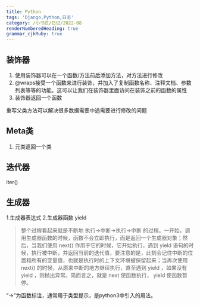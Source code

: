 ```yaml
---
title: Python
tags: 'Django,Python,日志'
category: /小书匠/日记/2022-08
renderNumberedHeading: true
grammar_cjkRuby: true
---
```


## 装饰器
 1. 使用装饰器可以在一个函数/方法前后添加方法，对方法进行修改
 2. @wraps接受一个函数来进行装饰，并加入了复制函数名称、注释文档、参数列表等等的功能。这可以让我们在装饰器里面访问在装饰之前的函数的属性
 3. 装饰器返回一个函数

重写父类方法可以解决很多数据需要中途需要进行修改的问题

## Meta类
1. 元类返回一个类

## 迭代器
iter() 

## 生成器
1.生成器表达式
2.生成器函数 yield 

> 整个过程看起来就是不断地 执行->中断->执行->中断 的过程。一开始，调用生成器函数的时候，函数不会立即执行，而是返回一个生成器对象；然后，当我们使用 next() 作用于它的时候，它开始执行，遇到 yield 语句的时候，执行被中断，并返回当前的迭代值，要注意的是，此刻会记住中断的位置和所有的变量值，也就是执行时的上下文环境被保留起来；当再次使用 next() 的时候，从原来中断的地方继续执行，直至遇到 yield ，如果没有 yield ，则抛出异常。简而言之，就是 next 使函数执行， yield 使函数暂停。

“->”为函数标注，通常用于类型提示，是python3中引入的用法。

